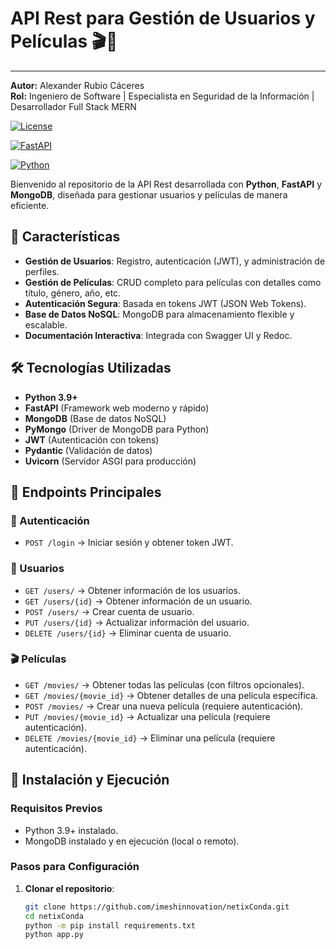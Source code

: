 # API Rest para Gestión de Usuarios y Películas 🎬👥  
---

**Autor:** Alexander Rubio Cáceres  
**Rol:** Ingeniero de Software | Especialista en Seguridad de la Información | Desarrollador Full Stack MERN  

[![License](https://img.shields.io/badge/License-MIT-yellow.svg?style=for-the-badge)](LICENSE)  

[![FastAPI](https://img.shields.io/badge/FastAPI-0.68%2B-009688?logo=fastapi&logoColor=white&style=for-the-badge)](https://fastapi.tiangolo.com/)

[![Python](https://img.shields.io/badge/Python-3.9%2B-blue?logo=python&logoColor=white&style=for-the-badge)](https://www.python.org/)


Bienvenido al repositorio de la API Rest desarrollada con **Python**, **FastAPI** y **MongoDB**, diseñada para gestionar usuarios y películas de manera eficiente.  

## 📌 Características  

- **Gestión de Usuarios**: Registro, autenticación (JWT), y administración de perfiles.  
- **Gestión de Películas**: CRUD completo para películas con detalles como título, género, año, etc.  
- **Autenticación Segura**: Basada en tokens JWT (JSON Web Tokens).  
- **Base de Datos NoSQL**: MongoDB para almacenamiento flexible y escalable.  
- **Documentación Interactiva**: Integrada con Swagger UI y Redoc.  

## 🛠 Tecnologías Utilizadas  

- **Python 3.9+**  
- **FastAPI** (Framework web moderno y rápido)  
- **MongoDB** (Base de datos NoSQL)  
- **PyMongo** (Driver de MongoDB para Python)  
- **JWT** (Autenticación con tokens)  
- **Pydantic** (Validación de datos)  
- **Uvicorn** (Servidor ASGI para producción)  

## 📄 Endpoints Principales  

### 🔐 Autenticación  
- `POST /login` → Iniciar sesión y obtener token JWT.  

### 👥 Usuarios  
- `GET /users/` → Obtener información de los usuarios.
- `GET /users/{id}` → Obtener información de un usuario.
- `POST /users/` → Crear cuenta de usuario.
- `PUT /users/{id}` → Actualizar información del usuario.  
- `DELETE /users/{id}` → Eliminar cuenta de usuario.

### 🎬 Películas  
- `GET /movies/` → Obtener todas las películas (con filtros opcionales).  
- `GET /movies/{movie_id}` → Obtener detalles de una película específica.  
- `POST /movies/` → Crear una nueva película (requiere autenticación).  
- `PUT /movies/{movie_id}` → Actualizar una película (requiere autenticación).  
- `DELETE /movies/{movie_id}` → Eliminar una película (requiere autenticación).  

## 🚀 Instalación y Ejecución  

### Requisitos Previos  
- Python 3.9+ instalado.  
- MongoDB instalado y en ejecución (local o remoto).  

### Pasos para Configuración  

1. **Clonar el repositorio**:  
   ```bash
   git clone https://github.com/imeshinnovation/netixConda.git
   cd netixConda
   python -m pip install requirements.txt
   python app.py